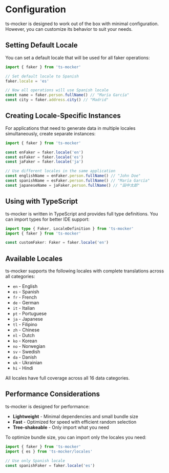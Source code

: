 # Configuration

ts-mocker is designed to work out of the box with minimal configuration. However, you can customize its behavior to suit your needs.

## Setting Default Locale

You can set a default locale that will be used for all faker operations:

```ts
import { faker } from 'ts-mocker'

// Set default locale to Spanish
faker.locale = 'es'

// Now all operations will use Spanish locale
const name = faker.person.fullName() // "María García"
const city = faker.address.city() // "Madrid"
```

## Creating Locale-Specific Instances

For applications that need to generate data in multiple locales simultaneously, create separate instances:

```ts
import { faker } from 'ts-mocker'

const enFaker = faker.locale('en')
const esFaker = faker.locale('es')
const jaFaker = faker.locale('ja')

// Use different locales in the same application
const englishName = enFaker.person.fullName() // "John Doe"
const spanishName = esFaker.person.fullName() // "María García"
const japaneseName = jaFaker.person.fullName() // "田中太郎"
```

## Using with TypeScript

ts-mocker is written in TypeScript and provides full type definitions. You can import types for better IDE support:

```ts
import type { Faker, LocaleDefinition } from 'ts-mocker'
import { faker } from 'ts-mocker'

const customFaker: Faker = faker.locale('en')
```

## Available Locales

ts-mocker supports the following locales with complete translations across all categories:

- `en` - English
- `es` - Spanish
- `fr` - French
- `de` - German
- `it` - Italian
- `pt` - Portuguese
- `ja` - Japanese
- `tl` - Filipino
- `zh` - Chinese
- `nl` - Dutch
- `ko` - Korean
- `no` - Norwegian
- `sv` - Swedish
- `da` - Danish
- `uk` - Ukrainian
- `hi` - Hindi

All locales have full coverage across all 16 data categories.

## Performance Considerations

ts-mocker is designed for performance:

- **Lightweight** - Minimal dependencies and small bundle size
- **Fast** - Optimized for speed with efficient random selection
- **Tree-shakeable** - Only import what you need

To optimize bundle size, you can import only the locales you need:

```ts
import { faker } from 'ts-mocker'
import { es } from 'ts-mocker/locales'

// Use only Spanish locale
const spanishFaker = faker.locale('es')
```
